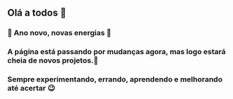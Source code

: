 ## Olá a todos 👋
<h3> 📅 Ano novo, novas energias 🌟 
  <h3>A página está passando por mudanças agora, mas logo estará cheia de novos projetos.🌱
    <h3>Sempre experimentando, errando, aprendendo e melhorando até acertar 😉

<!--
**GabrielStulpen/GabrielStulpen** is a ✨ _special_ ✨ repository because its `README.md` (this file) appears on your GitHub profile.

Here are some ideas to get you started:

- 🔭 I’m currently working on ...
- 🌱 I’m currently learning ...
- 👯 I’m looking to collaborate on ...
- 🤔 I’m looking for help with ...
- 💬 Ask me about ...
- 📫 How to reach me: ...
- 😄 Pronouns: ...
- ⚡ Fun fact: ...
-->
